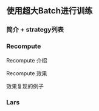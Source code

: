 ## 使用超大Batch进行训练

### 简介 + strategy列表

### Recompute

Recompute 介绍

Recompute 效果

效果复现的例子

### Lars

